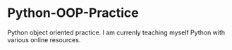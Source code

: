 # Python-OOP-Practice
Python object oriented practice. I am currenly teaching myself Python with various online resources.
